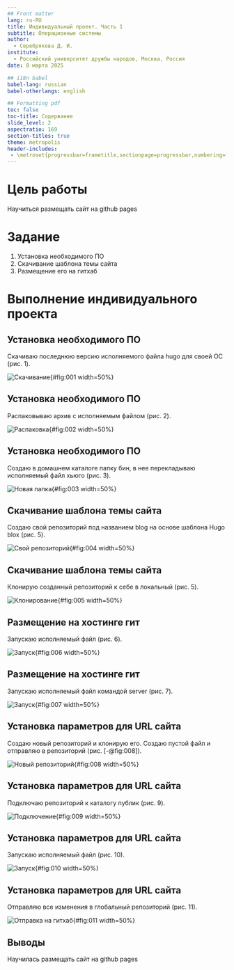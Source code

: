 ```yaml
---
## Front matter
lang: ru-RU
title: Индивидуальный проект. Часть 1
subtitle: Операционные системы
author:
  - Серебрякова Д. И.
institute:
  - Российский университет дружбы народов, Москва, Россия
date: 8 марта 2025

## i18n babel
babel-lang: russian
babel-otherlangs: english

## Formatting pdf
toc: false
toc-title: Содержание
slide_level: 2
aspectratio: 169
section-titles: true
theme: metropolis
header-includes:
 - \metroset{progressbar=frametitle,sectionpage=progressbar,numbering=fraction}
---
```


# Цель работы

Научиться размещать сайт на github pages

# Задание

1. Установка необходимого ПО
2. Скачивание шаблона темы сайта
3. Размещение его на гитхаб

# Выполнение индивидуального проекта

## Установка необходимого ПО

Скачиваю последнюю версию исполняемого файла hugo для своей ОС (рис. 1).

![Скачивание](image/1.JPG){#fig:001 width=50%}

## Установка необходимого ПО

Распаковываю архив с исполняемым файлом (рис. 2).

![Распаковка](image/2.JPG){#fig:002 width=50%}

## Установка необходимого ПО

Создаю в домашнем каталоге папку бин, в нее перекладываю исполняемый файл хьюго (рис. 3).

![Новая папка](image/3.JPG){#fig:003 width=50%}

## Скачивание шаблона темы сайта

Создаю свой репозиторий под названием blog на основе шаблона Hugo blox (рис. 5).

![Свой репозиторий](image/4.JPG){#fig:004 width=50%}

## Скачивание шаблона темы сайта

Клонирую созданный репозиторий к себе в локальный (рис. 5).

![Клонирование](image/5.JPG){#fig:005 width=50%}

## Размещение на хостинге гит

Запускаю исполняемый файл (рис. 6).

![Запуск](image/6.JPG){#fig:006 width=50%}

## Размещение на хостинге гит

Запускаю исполняемый файл командой server (рис. 7).

![Запуск](image/7.JPG){#fig:007 width=50%}

## Установка параметров для URL сайта

Создаю новый репозиторий и клонирую его. Создаю пустой файл и отправляю в репозиторий (рис. [-@fig:008]).

![Новый репозиторий](image/8.JPG){#fig:008 width=50%}

## Установка параметров для URL сайта

Подключаю репозиторий к каталогу публик (рис. 9).

![Подключение](image/9.JPG){#fig:009 width=50%}

## Установка параметров для URL сайта

Запускаю исполняемый файл (рис. 10).

![Запуск](image/10.JPG){#fig:010 width=50%}

## Установка параметров для URL сайта

Отправляю все изменения в глобальный репозиторий (рис. 11).

![Отправка на гитхаб](image/11.JPG){#fig:011 width=50%}

## Выводы

Научилась размещать сайт на github pages
